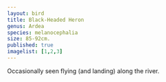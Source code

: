 ```yaml
---
layout: bird
title: Black-Headed Heron
genus: Ardea
species: melanocephalia
size: 85-92cm.
published: true
imagelist: [1,2,3]
---
```


Occasionally seen flying (and landing) along the river.

